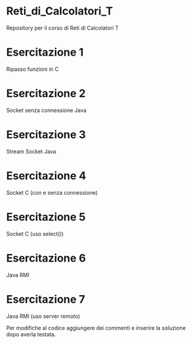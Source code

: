# Reti_di_Calcolatori_T

Repository per il corso di Reti di Calcolatori T

# Esercitazione 1
  Ripasso funzioni in C

# Esercitazione 2
  Socket senza connessione Java

# Esercitazione 3
  Stream Socket Java

# Esercitazione 4
  Socket C (con e senza connessione)

# Esercitazione 5
  Socket C (uso select())
  
# Esercitazione 6
  Java RMI

# Esercitazione 7
  Java RMI (uso server remoto)

Per modifiche al codice aggiungere dei commenti e inserire la soluzione dopo averla testata.
